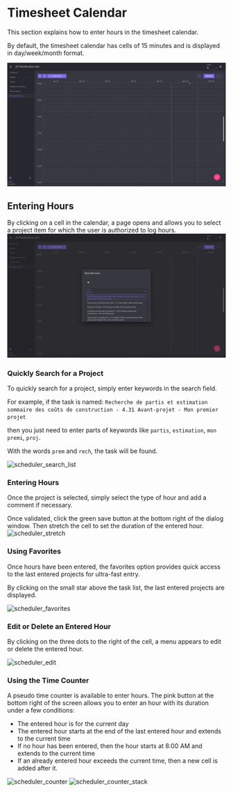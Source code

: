 # Timesheet Calendar

This section explains how to enter hours in the timesheet calendar.

By default, the timesheet calendar has cells of 15 minutes and is displayed in day/week/month format.

![scheduler](./assets/img/scheduler.png)

## Entering Hours

By clicking on a cell in the calendar, a page opens and allows you to select a project item for which the user is authorized to log hours.
![scheduler_form](./assets/img/scheduler_form.png)

### Quickly Search for a Project
To quickly search for a project, simply enter keywords in the search field.

For example, if the task is named:
```Recherche de partis et estimation sommaire des coûts de construction - 4.31 Avant-projet - Mon premier projet```

then you just need to enter parts of keywords like `partis`, `estimation`, `mon premi`, `proj`.

With the words `prem` and `rech`, the task will be found.

![scheduler_search_list](./assets/img/scheduler_search_list.png)

### Entering Hours

Once the project is selected, simply select the type of hour and add a comment if necessary.

Once validated, click the green save button at the bottom right of the dialog window.
Then stretch the cell to set the duration of the entered hour.
![scheduler_stretch](./assets/img/scheduler_stretch.png)

### Using Favorites

Once hours have been entered, the favorites option provides quick access to the last entered projects for ultra-fast entry.

By clicking on the small star above the task list, the last entered projects are displayed.

![scheduler_favorites](./assets/img/scheduler_favorites.png)

### Edit or Delete an Entered Hour

By clicking on the three dots to the right of the cell, a menu appears to edit or delete the entered hour.

![scheduler_edit](./assets/img/scheduler_edit.png)

### Using the Time Counter

A pseudo time counter is available to enter hours. The pink button at the bottom right of the screen allows you to enter an hour with its duration under a few conditions:

- The entered hour is for the current day
- The entered hour starts at the end of the last entered hour and extends to the current time
- If no hour has been entered, then the hour starts at 8:00 AM and extends to the current time
- If an already entered hour exceeds the current time, then a new cell is added after it.

![scheduler_counter](./assets/img/scheduler_counter.png)
![scheduler_counter_stack](./assets/img/scheduler_counter_stack.png)
